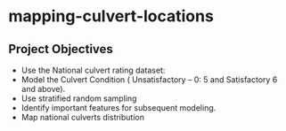 # mapping-culvert-locations

## Project Objectives

* Use the National culvert rating dataset:
* Model the Culvert Condition ( Unsatisfactory – 0: 5 and Satisfactory 6 and above).
* Use stratified random sampling
* Identify important features for subsequent modeling. 
* Map national culverts distribution

